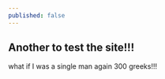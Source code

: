 ```yaml
---
published: false
---
```

## Another to test the site!!!


what if I was a single man again 300 greeks!!!
